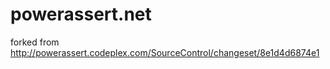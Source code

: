powerassert.net
===============

forked from http://powerassert.codeplex.com/SourceControl/changeset/8e1d4d6874e1
